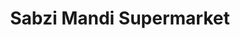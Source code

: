 ---
title: "Sabzi Mandi Supermarket"
url: /surrey/sabzi-mandi-supermarket-120-street/
shop: supermarket
---
